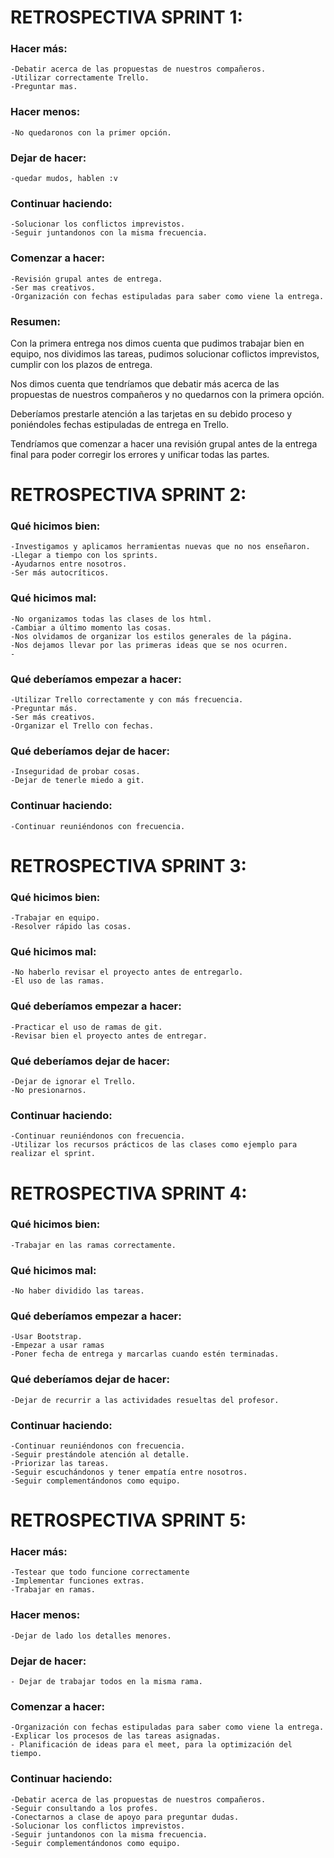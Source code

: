 # **RETROSPECTIVA SPRINT 1:**

### Hacer más:

    -Debatir acerca de las propuestas de nuestros compañeros.
    -Utilizar correctamente Trello.
    -Preguntar mas.

### Hacer menos:

    -No quedaronos con la primer opción.
    
### Dejar de hacer:

    -quedar mudos, hablen :v
    
### Continuar haciendo:

    -Solucionar los conflictos imprevistos.
    -Seguir juntandonos con la misma frecuencia.
    
### Comenzar a hacer:

    -Revisión grupal antes de entrega.
    -Ser mas creativos.
    -Organización con fechas estipuladas para saber como viene la entrega.
    
### Resumen:

Con la primera entrega nos dimos cuenta que pudimos trabajar bien en equipo, nos dividimos las tareas, pudimos solucionar coflictos imprevistos, cumplir con los
plazos de entrega. <br/> 

Nos dimos cuenta que tendríamos que debatir más acerca de las propuestas de nuestros compañeros y no quedarnos con la primera opción.

Deberíamos prestarle atención a las tarjetas en su debido proceso y poniéndoles fechas estipuladas de entrega en Trello.

Tendríamos que comenzar a hacer una revisión grupal antes de la entrega final para poder corregir los errores y unificar todas las partes.



# **RETROSPECTIVA SPRINT 2:**

### Qué hicimos bien:
    -Investigamos y aplicamos herramientas nuevas que no nos enseñaron.
    -Llegar a tiempo con los sprints.
    -Ayudarnos entre nosotros.
    -Ser más autocríticos.

### Qué hicimos mal:
    -No organizamos todas las clases de los html.
    -Cambiar a último momento las cosas.
    -Nos olvidamos de organizar los estilos generales de la página.
    -Nos dejamos llevar por las primeras ideas que se nos ocurren.
    -
    
### Qué deberíamos empezar a hacer:
    -Utilizar Trello correctamente y con más frecuencia.
    -Preguntar más.
    -Ser más creativos.
    -Organizar el Trello con fechas.
    
### Qué deberíamos dejar de hacer:
    -Inseguridad de probar cosas.
    -Dejar de tenerle miedo a git.
    
    
### Continuar haciendo:
    -Continuar reuniéndonos con frecuencia.
    
    
# **RETROSPECTIVA SPRINT 3:**
 
### Qué hicimos bien:
    -Trabajar en equipo.
    -Resolver rápido las cosas.
 
### Qué hicimos mal:
    -No haberlo revisar el proyecto antes de entregarlo.
    -El uso de las ramas.

### Qué deberíamos empezar a hacer:
    -Practicar el uso de ramas de git.
    -Revisar bien el proyecto antes de entregar.    
 
### Qué deberíamos dejar de hacer:
    -Dejar de ignorar el Trello.
    -No presionarnos.
 
### Continuar haciendo:
    -Continuar reuniéndonos con frecuencia.
    -Utilizar los recursos prácticos de las clases como ejemplo para realizar el sprint.
 
 
  # **RETROSPECTIVA SPRINT 4:**
 
### Qué hicimos bien:
    -Trabajar en las ramas correctamente.
    
### Qué hicimos mal:
    -No haber dividido las tareas.
    
### Qué deberíamos empezar a hacer:
    -Usar Bootstrap.
    -Empezar a usar ramas
    -Poner fecha de entrega y marcarlas cuando estén terminadas.
    
### Qué deberíamos dejar de hacer:
    -Dejar de recurrir a las actividades resueltas del profesor.
    
### Continuar haciendo:
    -Continuar reuniéndonos con frecuencia.
    -Seguir prestándole atención al detalle.
    -Priorizar las tareas.
    -Seguir escuchándonos y tener empatía entre nosotros.
    -Seguir complementándonos como equipo.
    
    
 # **RETROSPECTIVA SPRINT 5:**

### Hacer más:

    -Testear que todo funcione correctamente
    -Implementar funciones extras.
    -Trabajar en ramas. 

### Hacer menos:

    -Dejar de lado los detalles menores. 
       
### Dejar de hacer:

    - Dejar de trabajar todos en la misma rama. 
        
### Comenzar a hacer:

    -Organización con fechas estipuladas para saber como viene la entrega.
    -Explicar los procesos de las tareas asignadas. 
    - Planificación de ideas para el meet, para la optimización del tiempo. 
 
### Continuar haciendo:
    
    -Debatir acerca de las propuestas de nuestros compañeros.
    -Seguir consultando a los profes.
    -Conectarnos a clase de apoyo para preguntar dudas.
    -Solucionar los conflictos imprevistos.
    -Seguir juntandonos con la misma frecuencia.
    -Seguir complementándonos como equipo.
 
 
 

